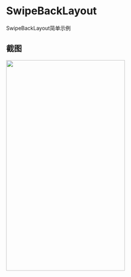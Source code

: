 SwipeBackLayout
===============

SwipeBackLayout简单示例

## 截图

<img src="https://github.com/zt1991616/SwipeBackLayout/raw/master/image/test.gif" width="320" height="568" />
